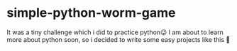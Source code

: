 # simple-python-worm-game
It was a tiny challenge which i did to practice python😜
I am about to learn more about python soon, so i decided to write some easy projects like this  👀
